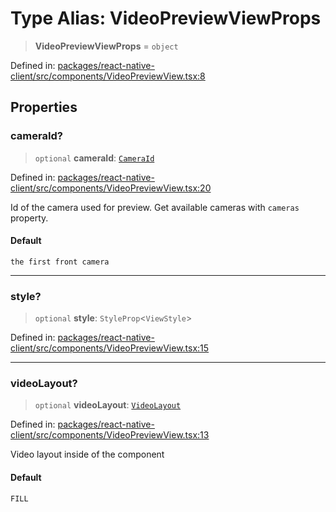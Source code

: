 # Type Alias: VideoPreviewViewProps

> **VideoPreviewViewProps** = `object`

Defined in: [packages/react-native-client/src/components/VideoPreviewView.tsx:8](https://github.com/fishjam-cloud/mobile-client-sdk/blob/a60616b68cd043388665165d49f98ce759f80517/packages/react-native-client/src/components/VideoPreviewView.tsx#L8)

## Properties

### cameraId?

> `optional` **cameraId**: [`CameraId`](CameraId.md)

Defined in: [packages/react-native-client/src/components/VideoPreviewView.tsx:20](https://github.com/fishjam-cloud/mobile-client-sdk/blob/a60616b68cd043388665165d49f98ce759f80517/packages/react-native-client/src/components/VideoPreviewView.tsx#L20)

Id of the camera used for preview. Get available cameras with `cameras` property.

#### Default

`the first front camera`

***

### style?

> `optional` **style**: `StyleProp`\<`ViewStyle`\>

Defined in: [packages/react-native-client/src/components/VideoPreviewView.tsx:15](https://github.com/fishjam-cloud/mobile-client-sdk/blob/a60616b68cd043388665165d49f98ce759f80517/packages/react-native-client/src/components/VideoPreviewView.tsx#L15)

***

### videoLayout?

> `optional` **videoLayout**: [`VideoLayout`](VideoLayout.md)

Defined in: [packages/react-native-client/src/components/VideoPreviewView.tsx:13](https://github.com/fishjam-cloud/mobile-client-sdk/blob/a60616b68cd043388665165d49f98ce759f80517/packages/react-native-client/src/components/VideoPreviewView.tsx#L13)

Video layout inside of the component

#### Default

`FILL`
